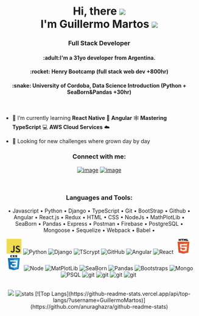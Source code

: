 <h1 align="center">Hi, there  <img height="40" src="https://emoji.gg/assets/emoji/5750-dawave.gif"> <br/> I'm Guillermo Martos <img height="40" src="https://emoji.gg/assets/emoji/6500_wfhparrot.gif"></h1>

<h3 align="center"> Full Stack Developer </h3>

<h4 align="center">:adult:I'm a 31yo developer from Argentina. </h4>
<h4 align="center">:rocket: Henry Bootcamp (full stack web dev +800hr) </h4>
<h4 align="center">:snake: University of Cordoba, Data Science Introduction (Python + SeaBorn&Pandas +30hr) </h4>

<br/>


- :seedling: I’m currently learning **React Native 📱** **Angular** 🕸️ **Mastering TypeScript** 💻 **AWS Cloud Services** ☁️

- :eyes: Looking for new challenges where grown day by day

<h3 align="center">Connect with me:</h3>
<div align="center">

[![image](https://img.shields.io/badge/LinkedIn-0077B5?style=for-the-badge&logo=linkedin&logoColor=white)](https://www.linkedin.com/in/guillermo-luis-martos-7a01b6156/)
[![image](https://img.shields.io/badge/Gmail-D14836?style=for-the-badge&logo=gmail&logoColor=white)](mailto:guille.l.martos@gmail.com)

  
</div>
<br/>


<h3 align="center">Languages and Tools:</h3>

<p align="center"> • Javascript • Python • Django • TypeScript • Git • BootStrap • Github • Angular • React.js • Redux • HTML • CSS • NodeJs • MathPlotLib • SeaBorn • Pandas • Express • Postman • Firebase • PostgreSQL • Mongoose • Sequelize • Webpack • Babel • </p>


<div align="center"> 
    <img src="https://raw.githubusercontent.com/devicons/devicon/master/icons/javascript/javascript-original.svg" alt="JScript" width="40" height="40"/>
    <img src="https://upload.wikimedia.org/wikipedia/commons/thumb/c/c3/Python-logo-notext.svg/1200px-Python-logo-notext.svg.png" alt="Python" width="40" height="40"/>
    <img src="https://img2.freepng.es/20180711/rtc/kisspng-django-web-development-web-framework-python-softwa-django-5b45d913f29027.4888902515313042119936.jpg" alt="Django" width="40" height="40"/>
    <img src="https://www.vectorlogo.zone/logos/typescriptlang/typescriptlang-icon.svg" alt="TScrypt" width="40" height="40"/> 
    <img src="https://cdn-icons-png.flaticon.com/512/25/25231.png" width="45" height="40" alt="GitHub"/> 
    <img src="https://upload.wikimedia.org/wikipedia/commons/thumb/c/cf/Angular_full_color_logo.svg/2048px-Angular_full_color_logo.svg.png" width="45" height="40" alt="Angular"/> 
    <img src="https://upload.wikimedia.org/wikipedia/commons/thumb/4/47/React.svg/512px-React.svg.png" alt="React" width="45" height="40"/> 
    <img src="https://raw.githubusercontent.com/devicons/devicon/master/icons/html5/html5-original-wordmark.svg" alt="html5" width="45" height="40"/> 
    <img src="https://raw.githubusercontent.com/devicons/devicon/master/icons/css3/css3-original-wordmark.svg" alt="css3" width="45" height="40"/> 
    <img src="https://cdn.worldvectorlogo.com/logos/nodejs-icon.svg" alt="Node" width="40" height="40"/> 
    <img src="https://upload.wikimedia.org/wikipedia/commons/thumb/8/84/Matplotlib_icon.svg/1200px-Matplotlib_icon.svg.png" alt="MatPlotLib" width="40" height="40"/> 
    <img src="https://user-images.githubusercontent.com/315810/92254506-fe7bef80-ee9e-11ea-8701-9d63ff858e0a.png" alt="SeaBorn" width="40" height="40"/> 
    <img src="https://upload.wikimedia.org/wikipedia/commons/thumb/2/22/Pandas_mark.svg/250px-Pandas_mark.svg.png" alt="Pandas" width="40" height="40"/> 
    <img src="https://upload.wikimedia.org/wikipedia/commons/thumb/b/b2/Bootstrap_logo.svg/1200px-Bootstrap_logo.svg.png" alt="Bootstraps" width="40" height="40"/> 
    <img src="https://www.vectorlogo.zone/logos/mongodb/mongodb-ar21.svg" alt="Mongo" width="95" height="45"/> 
    <img src="https://www.vectorlogo.zone/logos/postgresql/postgresql-icon.svg" alt="PSQL" width="40" height="40"/> 
    <img src="https://www.vectorlogo.zone/logos/git-scm/git-scm-icon.svg" alt="git" width="40" height="40"/> 
  <img src="https://camo.githubusercontent.com/c795856c6306f78db65e0b2da98e216731ab0669e911c6fb05260bd546c70f41/68747470733a2f2f64333377756272666b69306c36382e636c6f756466726f6e742e6e65742f376131393763666534343534386363316133663538313135326166373061333035316531313637312f37386466382f696d672f626162656c2e737667" alt="git" width="40" height="40"/> 
    <img src="https://camo.githubusercontent.com/93b32389bf746009ca2370de7fe06c3b5146f4c99d99df65994f9ced0ba41685/68747470733a2f2f7777772e766563746f726c6f676f2e7a6f6e652f6c6f676f732f676574706f73746d616e2f676574706f73746d616e2d69636f6e2e737667" alt="git" width="40" height="40"/> 
  <img src="https://camo.githubusercontent.com/7e98cb6db3805ca16447adf245fd9b7d82372f4e7b4d7b8a71e9fbeba4a15d7f/68747470733a2f2f7374617469632d30302e69636f6e6475636b2e636f6d2f6173736574732e30302f66696c652d747970652d73657175656c697a652d69636f6e2d343433783531322d636b307a38316a332e706e67" alt="git" width="40" height="40"/> 
  <img /> 
  
</div>
<br/>

<p align= "center">
  
  <img height= "200" src="https://github-readme-stats.vercel.app/api/top-langs/?username=GuillermoMartos&theme=react&show_icons=true&include_all_commits=true" />
  <img src="https://github-readme-stats.vercel.app/api?username=GuillermoMartos&count_private=true" height"300" alt="stats"/>
[![Top Langs](https://github-readme-stats.vercel.app/api/top-langs/?username=GuillermoMartos)](https://github.com/anuraghazra/github-readme-stats)
</p> 
